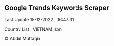 

## Google Trends Keywords Scraper 
 
Last Update 15-12-2022 , 06:47:31

Country List :
VIETNAM.json



© Abdul Muttaqin 
